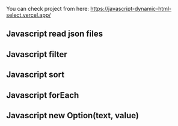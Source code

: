  You can check project from here: https://javascript-dynamic-html-select.vercel.app/
## Javascript read json files
## Javascript filter
## Javascript sort
## Javascript forEach
## Javascript new Option(text, value)
